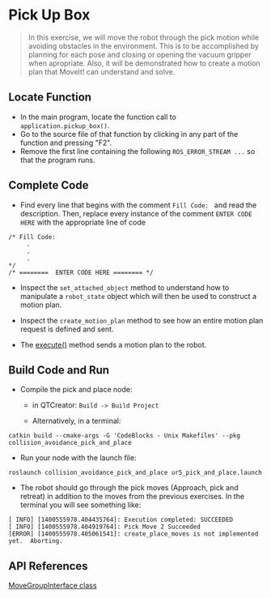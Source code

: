 # Pick Up Box
>In this exercise, we will move the robot through the pick motion while avoiding obstacles in the environment.  This is to be accomplished by planning for each pose and closing or opening the vacuum gripper when apropriate. Also, it will be demonstrated how to create a motion plan that MoveIt! can understand and solve.

## Locate Function

  * In the main program, locate the function call to `application.pickup_box()`.
  * Go to the source file of that function by clicking in any part of the function and pressing "F2".
  * Remove the first line containing the following `ROS_ERROR_STREAM ...` so that the program runs.


## Complete Code

  * Find every line that begins with the comment `Fill Code: ` and read the description.  Then, replace every instance of the comment  `ENTER CODE HERE`
 with the appropriate line of code
```
/* Fill Code:
     .
     .
     .
*/
/* ========  ENTER CODE HERE ======== */
```

 * Inspect the `set_attached_object` method to understand how to manipulate a `robot_state` object which will then be used to construct a motion plan.

 * Inspect the `create_motion_plan` method to see how an entire motion plan request is defined and sent.

 * The [execute()](http://docs.ros.org/melodic/api/moveit_ros_planning_interface/html/classmoveit_1_1planning__interface_1_1MoveGroupInterface.html#add236df4ab9ba7b7011ec53f8aa9c026) method sends a motion plan to the robot.

## Build Code and Run

  * Compile the pick and place node:
     * in QTCreator: `Build -> Build Project`

     * Alternatively, in a terminal:
```
catkin build --cmake-args -G 'CodeBlocks - Unix Makefiles' --pkg collision_avoidance_pick_and_place
```

  * Run your node with the launch file:
```
roslaunch collision_avoidance_pick_and_place ur5_pick_and_place.launch
```
  * The robot should go through the pick moves (Approach, pick and retreat) in addition to the moves from the previous exercises. In the terminal you will see something like:
```
[ INFO] [1400555978.404435764]: Execution completed: SUCCEEDED
[ INFO] [1400555978.404919764]: Pick Move 2 Succeeded
[ERROR] [1400555978.405061541]: create_place_moves is not implemented yet.  Aborting.
```

## API References

[MoveGroupInterface class](http://docs.ros.org/melodic/api/moveit_ros_planning_interface/html/classmoveit_1_1planning__interface_1_1MoveGroupInterface.html)

